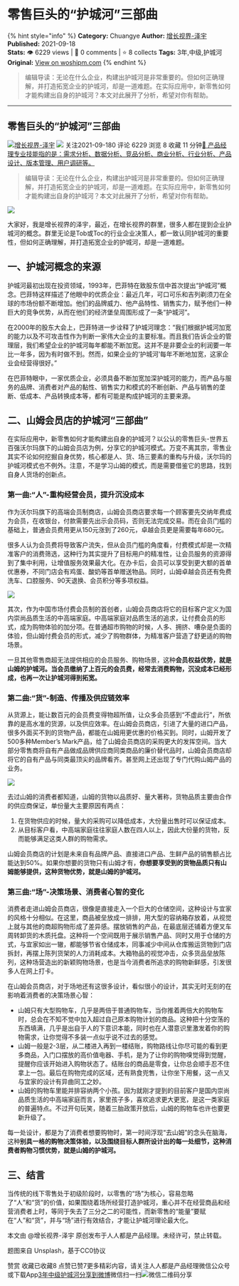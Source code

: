 # 零售巨头的“护城河”三部曲
{% hint style="info" %}
**Category:** Chuangye
**Author:** [增长视界-泽宇](https://www.woshipm.com/u/1239516)
**Published:** 2021-09-18  
**Stats:** 👁️ 6229 views | 💬 0 comments | ⭐ 8 collects
**Tags:** 3年,中级,护城河
**Original:** [View on woshipm.com](https://www.woshipm.com/chuangye/5141172.html)
{% endhint %}
> 编辑导读：无论在什么企业，构建出护城河是非常重要的。但如何正确理解，并打造拓宽企业的护城河，却是一道难题。在实际应用中，新零售如何才能构建出自身的护城河？本文对此展开了分析，希望对你有帮助。

---

## 零售巨头的“护城河”三部曲

[![](https://image.woshipm.com/wp-files/2021/09/9mFuTNkgPFcEwuIk6hSs.jpg!/both/72x72)](https://www.woshipm.com/u/1239516)[增长视界-泽宇](https://www.woshipm.com/u/1239516) ![](https://static.woshipm.com/tag/1101_1@2x.png) 关注2021-09-180 评论 6229 浏览 8 收藏 11 分钟[🔗 产品经理专业技能指的是：需求分析、数据分析、竞品分析、商业分析、行业分析、产品设计、版本管理、用户调研等。](https://ke.qidianla.com/courses/90pm)

> 编辑导读：无论在什么企业，构建出护城河是非常重要的。但如何正确理解，并打造拓宽企业的护城河，却是一道难题。在实际应用中，新零售如何才能构建出自身的护城河？本文对此展开了分析，希望对你有帮助。

![](https://image.woshipm.com/wp-files/2021/09/ZyzpsF9bTMPqpvpukcmh.jpg)

大家好，我是增长视界的泽宇，最近，在增长视界的群里，很多人都在提到企业护城河的概念。群里无论是Tob或Toc的行业企业决策人，都一致认同护城河的重要性，但如何正确理解，并打造拓宽企业的护城河，却是一道难题。

## 一、护城河概念的来源

护城河最初出现在投资领域，1993年，巴菲特在致股东信中首次提出“护城河”概念。巴菲特这样描述了他眼中的优质企业：最近几年，可口可乐和吉列剃须刀在全球的市场份额不断增加。他们的品牌威力、他产品特性、销售实力，赋予他们一种巨大的竞争优势，从而在他们的经济堡垒周围形成了一条“护城河”。

在2000年的股东大会上，巴菲特进一步诠释了护城河理念：“我们根据护城河加宽的能力以及不可攻击性作为判断一家伟大企业的主要标准。而且我们告诉企业的管理层，我们希望企业的护城河每年都能不断加宽。这并不是非要企业的利润要一年比一年多，因为有时做不到。然而，如果企业的‘护城河’每年不断地加宽，这家企业会经营得很好。”

在巴菲特眼中，一家优质企业，必须具备不断加宽加深护城河的能力，而产品与服务的品牌、消费者对产品的黏性、销售实力和模式的不断创新、产品与销售的垄断、低成本、产品转换成本等，都有可能是构成护城河的主要来源。

## 二、山姆会员店的护城河“三部曲”

在实际应用中，新零售如何才能构建出自身的护城河？以公认的零售巨头-世界五百强沃尔玛旗下的山姆会员店为例，分享它的护城河模式。万变不离其宗，零售业其实不论如何挖掘自身优势，核心都是人、货、场三要素的重构与升级，沃尔玛的护城河模式也不例外。注意，不是学习山姆的模式，而是需要借鉴它的思路，找到自身人货场的创新点。

### 第一曲:“人”-重构经营会员，提升沉没成本

作为沃尔玛旗下的高端会员制商店，山姆会员商店要求每一个顾客要先交纳年费成为会员，在收银台，付款需要先出示会员码，否则无法完成交易。而在会员门槛的基础上，普通会员费用更从150元涨到了260元，卓越会员更是需要每年680元。

很多人认为会员费将导致客户流失，但从会员门槛的角度看，付费模式却是一次精准客户的消费筛选，这种行为其实提升了目标用户的精准性，让会员服务的资源得到了集中利用，让增值服务效果最大化。在办卡后，会员可以享受到更大额的首单优惠券，不同门店会有鸡蛋、酸奶等首单赠送物品。同时，山姆卓越会员还有免费洗车、口腔服务、90天退换、会员积分等多项权益。

![](https://image.woshipm.com/wp-files/2021/09/KFco8SD9y6WqMD5SZW2s.jpg)

其次，作为中国市场付费会员制的首创者，山姆会员商店将它的目标客户定义为国内崇尚品质生活的中高端家庭。中高端家庭对品质生活的追求，让付费会员的形式，成为购物体验的加分项。在普通超市购物的时候，人多、拥挤、嘈杂是负面的体验，但山姆付费会员的形式，减少了购物群体，为精准客户营造了舒更适的购物场景。

一旦其他零售商超无法提供相应的会员服务、购物场景，这种****会员权益优势，就是山姆的护城河。当会员缴纳了上百元的会员费，经常去消费购物，沉没成本已经形成，也再一次让护城河得到拓宽。****

### 第二曲:“货”-制造、传播及供应链效率

从货源上，能让数百元的会员费变得物超所值，让众多会员感到“不虚此行”，所依靠的是高水准的货源，以及供应效率。在山姆会员商店，引进了大量的进口产品，很多外面买不到的货物产品，都能在山姆用更优惠的价格买到。同时，山姆开发了500多种Member’s Mark产品，给了山姆会员商店的采购更大的发挥空间。当大部分零售商将自有产品做成品牌供应商同类商品的廉价替代品时，山姆会员商店却将它的自有产品与同类最顶尖的品牌看齐。甚至网上还出现了专门代购山姆产品的业务。

![](https://image.woshipm.com/wp-files/2021/09/GAcWynkZEitbnJidbHcU.jpg)

去过山姆的消费者都知道，山姆的货物以品质好、量大著称，货物品质主要由合作的供应商保证，单份量大主要原因有两点：

1.  在货物供应的时候，量大的采购可以降低成本，大份量出售时可以保证成本。
2.  从目标客户看，中高端家庭往往家庭人数在四人以上，因此大份量的货物，反而能够满足这类人群的购物需求。

山姆会员商店的计划是未来自有品牌产品、直接进口产品、生鲜产品的销售额占比能达到50%。如果你想要的货物只有山姆才有，****你想要享受到的货物品质只有山姆能够提供，这种货物优势，就是山姆的护城河。****

### 第三曲:“场”-决策场景、消费者心智的变化

消费者走进山姆会员商店，很像是直接走入一个巨大的仓储空间，这种设计与宜家的风格十分相似。在这里，商品被垒放成一排排，用大型的容纳箱存放着，从视觉上就与其他的商超购物形成了差异感。摆放销售的产品，在最底层还铺着方便叉车周转卸货的木质托盘。这种将一个空间既用于展示销售产品、同时又用于仓储的方式，与宜家如出一辙，都能够节省仓储成本，同事减少中间从仓库搬运货物到门店拆封，再摆上陈列货架的人力消耗成本。大箱物品的视觉冲击，众多货品垒放陈列，这种场营造出的新颖购物场景，也是当今消费者所追求的购物新鲜感，引发很多人在网上打卡。

在山姆会员商店，对于场地还有这很多设计，看似很小的设计，其实无时无刻的在影响着消费者的决策场景心智：

*   山姆只有大型购物车，几乎是两倍于普通购物车，当你推着两倍大的购物车时，总会在不知不觉中加入超过自己原本购物计划的商品。这种把十分空荡的东西填满，几乎是出自于人的下意识本能，同时也在人潜意识里激发着你的购物需求，让你觉得不多装一点似乎说不过去的感觉。
*   山姆一般是2-3层，从二楼进入再到一楼结账，购物路线让你尽可能的看到更多商品，入门口摆放的高价值电器、手机，是为了让你的购物嗅觉得到觉醒，提醒你应该开始进入购物状态了。结账台的商品是零食，让你总会顺手忍不住拿上一包。最后在购物完成的区域，还有熟食兜售，让你坐下用餐，这一点又与宜家的设计有异曲同工之妙。
*   山姆的购物车里能并排容纳两个小孩。因为就刚才提到的目前客户是国内崇尚品质生活的中高端家庭而言，家里孩子多，喜欢追求更大更宽，是这一类家庭的普遍特点。不过开句玩笑，随着三胎政策开放后，山姆的购物车也许也要更新升级了。

每一处设计，都是为了消费者想要购物时，第一时间浮现“去山姆”的念头在脑海，这种****别具一格的购物决策体验，以及围绕目标人群所设计出的每一处细节，这种消费者购物习惯优势，就是山姆的护城河。****

## 三、结言

当传统的线下零售处于初级阶段时，以零售的“场”为核心，容易忽略了“人”和“货”的价值，如果围绕着场所经营打造护城河，重心并不在经营商品和经营消费者上时，等同于失去了三分之二的可能性，而新零售的“能量”要赋在“人”和“货”，并与“场”进行有效结合，才能让护城河理论最大化。

本文由 @增长视界-泽宇 原创发布于人人都是产品经理。未经许可，禁止转载。

题图来自 Unsplash，基于CC0协议

赞赏 收藏已收藏8 点赞已赞7更多精彩内容，请关注人人都是产品经理微信公众号或下载App[3年](https://www.woshipm.com/tag/3%e5%b9%b4)[中级](https://www.woshipm.com/tag/%e4%b8%ad%e7%ba%a7)[护城河](https://www.woshipm.com/tag/%e6%8a%a4%e5%9f%8e%e6%b2%b3)[分享到微博](https://service.weibo.com/share/share.php?appkey=2775287854&title=零售巨头的“护城河”三部曲&url=https://www.woshipm.com/chuangye/5141172.html&pic=https://image.woshipm.com/wp-files/2021/09/ZyzpsF9bTMPqpvpukcmh.jpg)微信扫一扫![微信二维码](https://api.pwmqr.com/qrcode/create/?url=https://www.woshipm.com/chuangye/5141172.html)分享